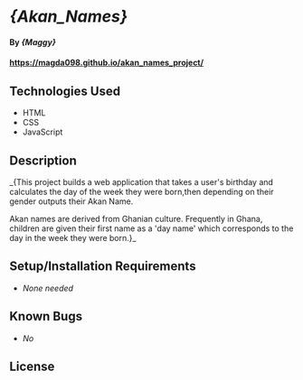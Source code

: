 # _{Akan_Names}_

#### By _**{Maggy}**_

#### https://magda098.github.io/akan_names_project/

## Technologies Used

* HTML
* CSS
* JavaScript


## Description

_{This project builds a web application that takes a user's birthday and calculates the day of the week they were born,then depending on their gender outputs their Akan Name. 

Akan names are derived from Ghanian culture. Frequently in Ghana, children are given their first name as a 'day name' which corresponds to the day in the week they were born.}_

## Setup/Installation Requirements

* _None needed_



## Known Bugs

* _No_


## License